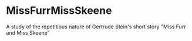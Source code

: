 # MissFurrMissSkeene
A study of the repetitious nature of  Gertrude Stein's short story "Miss Furr and Miss Skeene"
